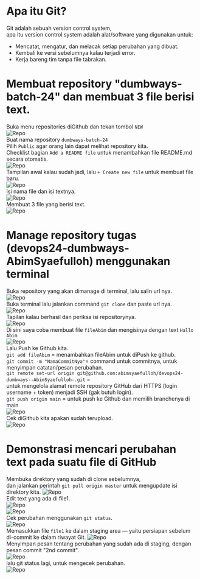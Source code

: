 # Apa itu Git?
Git adalah sebuah version control system,  
apa itu version control system adalah alat/software yang digunakan untuk:  
- Mencatat, mengatur, dan melacak setiap perubahan yang dibuat.  
- Kembali ke versi sebelumnya kalau terjadi error.  
- Kerja bareng tim tanpa file tabrakan.  

# Membuat repository "dumbways-batch-24" dan membuat 3 file berisi text. 
Buka menu repositories diGithub dan tekan tombol `NEW`  
![Repo](scr/Foto-1-0.png)  
Buat nama repository
`dumbways-batch-24`  
Pilih `Public` agar orang lain dapat melihat repository kita.  
Checklist bagian `Add a README file` untuk menambahkan file README.md secara otomatis.  
![Repo](scr/Foto-1-1.png)  
Tampilan awal kalau sudah jadi, lalu `+ Create new file` untuk membuat file baru.  
![Repo](scr/Foto-1-2.png)  
Isi nama file dan isi textnya.  
![Repo](scr/Foto-1-3.png)  
Membuat 3 file yang berisi text.  
![Repo](scr/Foto-1-4.png)  

# Manage repository tugas (devops24-dumbways-AbimSyaefulloh) menggunakan terminal  
Buka repository yang akan dimanage di terminal, lalu salin url nya.  
![Repo](scr/Foto-2-0.png)  
Buka terminal lalu jalankan command `git clone` dan paste url nya.  
![Repo](scr/Foto-2-1.png)  
Tapilan kalau berhasil dan periksa isi repositorynya.  
![Repo](scr/Foto-2-2.png)  
Di sini saya coba membuat file `fileAbim` dan mengisinya dengan text `Hallo Abim`  
![Repo](scr/Foto-2-3.png)  
Lalu Push ke Github kita.  
`git add fileAbim` = menambahkan fileAbim untuk diPush ke github.  
`git commit -m "NamaCommitNya"`= command untuk commitnya, untuk menyimpan catatan/pesan perubahan.  
`git remote set-url origin git@github.com:abimsyaefulloh/devops24-dumbways--AbimSyaefulloh-.git` =  
untuk mengelola alamat remote repository GitHub dari HTTPS (login username + token) menjadi SSH (gak butuh login).  
`git push origin main` = untuk push ke Github dan memilih branchenya di main  
![Repo](scr/Foto-2-4.png)  
Cek diGithub kita apakan sudah terupload.  
![Repo](scr/Foto-2-5.png)  

# Demonstrasi mencari perubahan text pada suatu file di GitHub
Membuka direktory yang sudah di clone sebelumnya,  
dan jalankan perintah `git pull origin master` untuk mengupdate isi direktory kita.
![Repo](scr/Foto-3-0.png)  
Edit text yang ada di file1.  
![Repo](scr/Foto-3-1.png)  
![Repo](scr/Foto-3-2.png)  
Cek perubahan menggunakan `git status`.  
![Repo](scr/Foto-3-3.png)  
Memasukkan file `file1` ke dalam staging area — yaitu persiapan sebelum di-commit ke dalam riwayat Git.
![Repo](scr/Foto-3-4.png)  
Menyimpan pesan tentang perubahan yang sudah ada di staging, dengan pesan commit "2nd commit".  
![Repo](scr/Foto-3-5.png)  
lalu git status lagi, untuk mengecek perubahan.  
![Repo](scr/Foto-3-6.png)  


